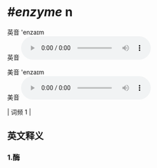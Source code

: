 # ***\#enzyme*** n
英音 'enzaɪm  
英音
<audio src="./media/enzyme1.aac" controls="controls"></audio>

美音 'enzaɪm  
美音
<audio src="./media/enzyme2.aac" controls="controls"></audio>



| 词频 1 |  

英文释义
---
### 1.**酶**  


